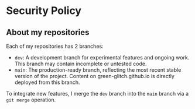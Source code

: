 # Security Policy

## About my repositories

Each of my repositories has 2 branches:

* `dev`: A development branch for experimental features and ongoing work. This branch may contain incomplete or untested code.
* `main`: The production-ready branch, reflecting the most recent stable version of the project. Content on green-glitch.github.io is directly deployed from this branch.

To integrate new features, I merge the `dev` branch into the `main` branch via a `git merge` operation.
